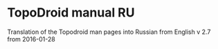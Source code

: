 # TopoDroid manual RU

Translation of the Topodroid man pages into Russian from
English v 2.7 from 2016-01-28
